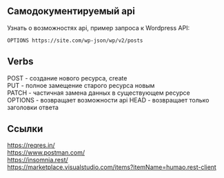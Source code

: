 ## Самодокументируемый api

Узнать о возможностях api, пример запроса к Wordpress API:

    OPTIONS https://site.com/wp-json/wp/v2/posts

## Verbs

POST - создание нового ресурса, create  
PUT  - полное замещение старого ресурса новым  
PATCH - частичная замена данных в существующем ресурсе  
OPTIONS - возвращает возможности api
HEAD - возвращает только заголовки ответа

## Ссылки

https://reqres.in/  
https://www.postman.com/  
https://insomnia.rest/  
https://marketplace.visualstudio.com/items?itemName=humao.rest-client  